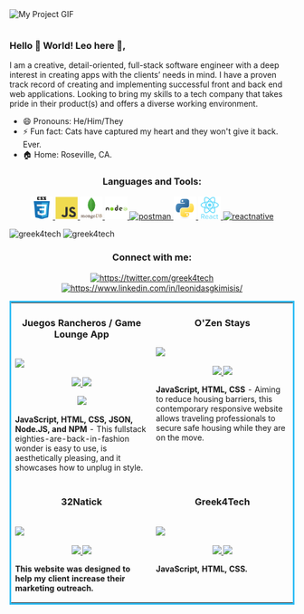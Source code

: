 
<table>
<img src="https://media.giphy.com/media/h4PFrrgxzoRHpA7T8f/giphy.gif" alt="My Project GIF" width="1100" height="400">
</table>

### Hello 👋 World! Leo here 🧙,

I am a creative, detail-oriented, full-stack software engineer with a deep interest in creating apps with the clients’ needs in mind. I have a proven track record of creating and implementing successful front and back end web applications. Looking to bring my skills to a tech company that takes pride in their product(s) and offers a diverse working environment. 

- 😄 Pronouns: He/Him/They
- ⚡ Fun fact: Cats have captured my heart and they won't give it back. Ever.
- 🏠 Home: Roseville, CA. 


<h3 align="center">Languages and Tools:</h3>
<p align="center"> <a href="https://www.w3schools.com/css/" target="_blank" rel="noreferrer"> <img src="https://raw.githubusercontent.com/devicons/devicon/master/icons/css3/css3-original-wordmark.svg" alt="css3" width="40" height="40"/> </a> <a href="https://developer.mozilla.org/en-US/docs/Web/JavaScript" target="_blank" rel="noreferrer"> <img src="https://raw.githubusercontent.com/devicons/devicon/master/icons/javascript/javascript-original.svg" alt="javascript" width="40" height="40"/> </a> <a href="https://www.mongodb.com/" target="_blank" rel="noreferrer"> <img src="https://raw.githubusercontent.com/devicons/devicon/master/icons/mongodb/mongodb-original-wordmark.svg" alt="mongodb" width="40" height="40"/> </a> <a href="https://nodejs.org" target="_blank" rel="noreferrer"> <img src="https://raw.githubusercontent.com/devicons/devicon/master/icons/nodejs/nodejs-original-wordmark.svg" alt="nodejs" width="40" height="40"/> </a> <a href="https://postman.com" target="_blank" rel="noreferrer"> <img src="https://www.vectorlogo.zone/logos/getpostman/getpostman-icon.svg" alt="postman" width="40" height="40"/> </a> <a href="https://www.python.org" target="_blank" rel="noreferrer"> <img src="https://raw.githubusercontent.com/devicons/devicon/master/icons/python/python-original.svg" alt="python" width="40" height="40"/> </a> <a href="https://reactjs.org/" target="_blank" rel="noreferrer"> <img src="https://raw.githubusercontent.com/devicons/devicon/master/icons/react/react-original-wordmark.svg" alt="react" width="40" height="40"/> </a> <a href="https://reactnative.dev/" target="_blank" rel="noreferrer"> <img src="https://reactnative.dev/img/header_logo.svg" alt="reactnative" width="40" height="40"/> </a> </p>

<p aligh="left"><img src="https://github-readme-stats.vercel.app/api/top-langs?username=greek4tech&show_icons=true&locale=en&layout=compact" width="45%" alt="greek4tech" />
<img src="https://github-readme-stats.vercel.app/api?username=greek4tech&show_icons=true&locale=en" width-"40%" height="200px" alt="greek4tech" />

<h3 align="center">Connect with me:</h3>
<p align="center">
<a href="https://twitter.com/greek4tech" target="blank"><img align="center" src="https://raw.githubusercontent.com/rahuldkjain/github-profile-readme-generator/master/src/images/icons/Social/twitter.svg" alt="https://twitter.com/greek4tech" height="30" width="40" /></a>
<a href="https://www.linkedin.com/in/leonidasgkimisis/" target="blank"><img align="center" src="https://raw.githubusercontent.com/rahuldkjain/github-profile-readme-generator/master/src/images/icons/Social/linked-in-alt.svg" alt="https://www.linkedin.com/in/leonidasgkimisis/" height="30" width="40" /></a>
</p>


<!-- PROJECTS BEGIN -->
<table bordercolor="#33bef5">
  <tr>
    <td width="50%" valign="top">
      <h3 align="center">Juegos Rancheros / Game Lounge App </h3>
      <br />
        <a href="https://juegos-rancheros.herokuapp.com/" target="_blank"> 
        <img height="25%" src="https://github.com/Greek4Tech/files/blob/main/juegos.gif" />
        </a>
      <br />
      <p align="center">
          <a href="https://github.com/Greek4Tech/juegosRancheros" target="_blank">
          <img src="https://img.shields.io/badge/-Repo-000?style=for-the-badge&logo=Github&logoColor=white" />
          </a>
        <a href="https://juegos-rancheros.herokuapp.com/intro" target="_blank">
          <img src="https://img.shields.io/badge/-Website-FFFFFF?style=for-the-badge&logo=googlechrome&logoColor=pink" />
        </a>
      </p>
            <p align="center">
        <img src ="https://heroku-badge.herokuapp.com/?app=juegos-rancheros" />
      </p>
      <p>
        <strong>JavaScript, HTML, CSS, JSON, Node.JS, and NPM</strong> - This fullstack eighties-are-back-in-fashion wonder is easy to use, is aesthetically pleasing, and it showcases how to unplug in style.
      </p>
    </td>
    <td width="50%" valign="top">
      <h3 align="center">O'Zen Stays</h3>
      <br />
      <a href="" target="_blank">
        <img src="https://github.com/Greek4Tech/files/blob/main/ozen.gif" />
      </a>
      <br />
      <p align="center">
        <a href="https://github.com/Greek4Tech/projectWebSiteS" target="_blank">
          <img src="https://img.shields.io/badge/-Repo-000?style=for-the-badge&logo=Github&logoColor=white" />
        </a>
        <a href="https://inquisitive-longma-15d060.netlify.app/" target="_blank">
          <img src="https://img.shields.io/badge/-Website-FFFFFF?style=for-the-badge&logo=googlechrome&logoColor=black" />
        </a>
      </p>
      <p>
        <strong> JavaScript, HTML, CSS </strong> - Aiming to reduce housing barriers, this contemporary responsive website allows traveling professionals to secure safe housing while they are on the move.
      </p>
    </td>
  </tr>
  <tr>
    <td width="50%" valign="top">
      <h3 align="center">32Natick</h3>
      <br />
      <a href="https://34natick.com/" target="_blank">
        <img src="https://github.com/Greek4Tech/files/blob/main/34N.gif" />
      </a>
      <br />
      <p align="center">
        <a href="https://34natick.com/" target="_blank">
          <img src="https://img.shields.io/badge/-Repo-000?style=for-the-badge&logo=Github&logoColor=white" />
        </a>
        <a href="https://34natick.com/" target="_blank">
          <img src="https://img.shields.io/badge/-Website-FFFFFF?style=for-the-badge&logo=googlechrome&logoColor=black" />
        </a>
      </p>
      <p>
        <strong> This website was designed to help my client increase their <br>
          marketing outreach.
      </p>
    </td>
    <td width="50%" valign="top">
      <h3 align="center">Greek4Tech</h3>
      <br />
      <a href="https://greek4tech.netlify.app/" target="_blank">
        <img src="https://github.com/Greek4Tech/files/blob/main/main.gif" />
      </a>
      <br />
      <p align="center">
        <a href="https://greek4tech.netlify.app/" target="_blank">
          <img src="https://img.shields.io/badge/-Repo-000?style=for-the-badge&logo=Github&logoColor=white" />
        </a>
        <a href="https://greek4tech.netlify.app/" target="_blank">
          <img src="https://img.shields.io/badge/-Website-FFFFFF?style=for-the-badge&logo=googlechrome&logoColor=black" />
        </a>
      </p>
      <p>
        <strong>JavaScript, HTML, CSS.</strong>
      </p>
    </td>
  </tr>
</table>

